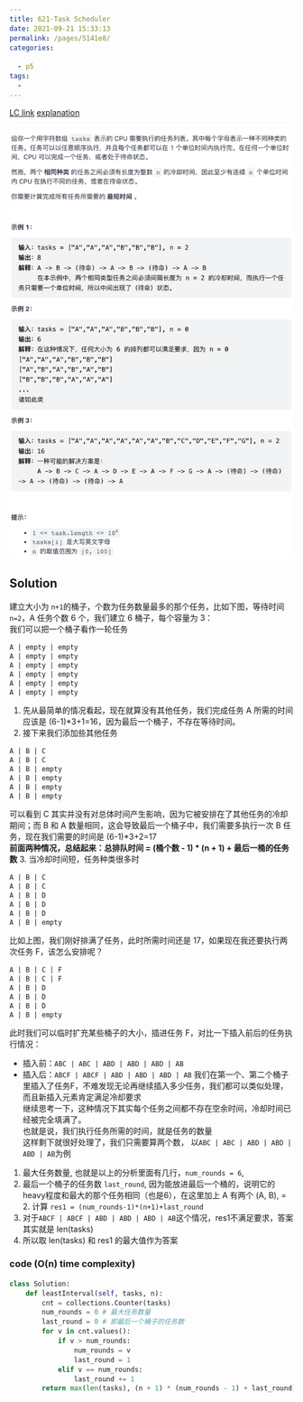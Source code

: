```yaml
---
title: 621-Task Scheduler
date: 2021-09-21 15:33:13
permalink: /pages/5141e8/
categories:
  
  - p5
tags:
  - 
---
```

[LC link](https://leetcode.com/problems/task-scheduler/)
[explanation](https://leetcode-cn.com/problems/task-scheduler/solution/tong-zi-by-popopop/)

![](https://raw.githubusercontent.com/emmableu/image/master/621-0.png)

## Solution
建立大小为 `n+1`的桶子，个数为任务数量最多的那个任务，比如下图，等待时间 `n=2`，A 任务个数 6 个，我们建立 6 桶子，每个容量为 3：  
我们可以把一个桶子看作一轮任务
```
A | empty | empty
A | empty | empty
A | empty | empty
A | empty | empty
A | empty | empty
A | empty | empty
```
1. 先从最简单的情况看起，现在就算没有其他任务，我们完成任务 A 所需的时间应该是 (6-1)*3+1=16，因为最后一个桶子，不存在等待时间。
2. 接下来我们添加些其他任务
```
A | B | C
A | B | C
A | B | empty
A | B | empty
A | B | empty
A | B | empty
```
可以看到 C 其实并没有对总体时间产生影响，因为它被安排在了其他任务的冷却期间；而 B 和 A 数量相同，这会导致最后一个桶子中，我们需要多执行一次 B 任务，现在我们需要的时间是 (6-1)*3+2=17  
**前面两种情况，总结起来：总排队时间 = (桶个数 - 1) * (n + 1) + 最后一桶的任务数**
3. 当冷却时间短，任务种类很多时
```
A | B | C
A | B | C
A | B | D
A | B | D
A | B | D
A | B | empty
```
比如上图，我们刚好排满了任务，此时所需时间还是 17，如果现在我还要执行两次任务 F，该怎么安排呢？
```
A | B | C | F
A | B | C | F
A | B | D
A | B | D
A | B | D
A | B | empty
```
此时我们可以临时扩充某些桶子的大小，插进任务 F，对比一下插入前后的任务执行情况：  
- 插入前：`ABC | ABC | ABD | ABD | ABD | AB`
- 插入后：`ABCF | ABCF | ABD | ABD | ABD | AB`
我们在第一个、第二个桶子里插入了任务F，不难发现无论再继续插入多少任务，我们都可以类似处理，而且新插入元素肯定满足冷却要求  
继续思考一下，这种情况下其实每个任务之间都不存在空余时间，冷却时间已经被完全填满了。  
也就是说，我们执行任务所需的时间，就是任务的数量  
这样剩下就很好处理了，我们只需要算两个数， 以`ABC | ABC | ABD | ABD | ABD | AB`为例    
1. 最大任务数量, 也就是以上的分析里面有几行，`num_rounds = 6`,
2. 最后一个桶子的任务数 `last_round`, 因为能放进最后一个桶的，说明它的heavy程度和最大的那个任务相同（也是6），在这里加上 A 有两个 (A, B), = 2. 计算 `res1 = (num_rounds-1)*(n+1)+last_round`
3. 对于`ABCF | ABCF | ABD | ABD | ABD | AB`这个情况，res1不满足要求，答案其实就是 len(tasks)
4. 所以取 len(tasks) 和 res1 的最大值作为答案

### code (O(n) time complexity)
```python
class Solution:
    def leastInterval(self, tasks, n):
        cnt = collections.Counter(tasks)
        num_rounds = 0 # 最大任务数量
        last_round = 0 # 即最后一个桶子的任务数
        for v in cnt.values():
            if v > num_rounds:
                num_rounds = v
                last_round = 1
            elif v == num_rounds:
                last_round += 1
        return max(len(tasks), (n + 1) * (num_rounds - 1) + last_round)
```
